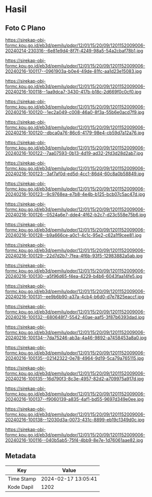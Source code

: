 # Hasil

## Foto C Plano

https://sirekap-obj-formc.kpu.go.id/eb3d/pemilu/pdpr/12/01/15/20/09/1201152009006-20240214-230316--6e81e9d4-8f7f-4249-98a5-54a2cbaf78b1.jpg

https://sirekap-obj-formc.kpu.go.id/eb3d/pemilu/pdpr/12/01/15/20/09/1201152009006-20240216-100117--0961903a-b0e4-49de-81fc-aa1d23e15083.jpg

https://sirekap-obj-formc.kpu.go.id/eb3d/pemilu/pdpr/12/01/15/20/09/1201152009006-20240216-100118--1aa9dca7-3430-417b-b18c-2d669f0c0cf0.jpg

https://sirekap-obj-formc.kpu.go.id/eb3d/pemilu/pdpr/12/01/15/20/09/1201152009006-20240216-100120--1ec2a049-c008-46a0-8f3a-55b6e0acd7f9.jpg

https://sirekap-obj-formc.kpu.go.id/eb3d/pemilu/pdpr/12/01/15/20/09/1201152009006-20240216-100120--dbca0a76-86c6-4179-98e4-cb59d7a12a76.jpg

https://sirekap-obj-formc.kpu.go.id/eb3d/pemilu/pdpr/12/01/15/20/09/1201152009006-20240216-100122--7aa07593-0b13-4d19-ad32-2fd3d28d2ab7.jpg

https://sirekap-obj-formc.kpu.go.id/eb3d/pemilu/pdpr/12/01/15/20/09/1201152009006-20240216-100123--3af7af0d-ed5d-4cc1-86d4-60c8a0b58849.jpg

https://sirekap-obj-formc.kpu.go.id/eb3d/pemilu/pdpr/12/01/15/20/09/1201152009006-20240216-100123--9c9768ea-e7b8-4e4b-b125-bcb07c5ac47d.jpg

https://sirekap-obj-formc.kpu.go.id/eb3d/pemilu/pdpr/12/01/15/20/09/1201152009006-20240216-100126--0524a6e7-dde4-4f62-b2c7-d23c558e75b6.jpg

https://sirekap-obj-formc.kpu.go.id/eb3d/pemilu/pdpr/12/01/15/20/09/1201152009006-20240216-100128--b9a666ce-a0c1-4c1c-95e2-c62a1f9cee81.jpg

https://sirekap-obj-formc.kpu.go.id/eb3d/pemilu/pdpr/12/01/15/20/09/1201152009006-20240216-100129--22d7d2b7-7fea-4f6b-93f5-12983882a5ab.jpg

https://sirekap-obj-formc.kpu.go.id/eb3d/pemilu/pdpr/12/01/15/20/09/1201152009006-20240216-100130--a5f96d65-f4ea-4229-b4b6-6043faa14fe5.jpg

https://sirekap-obj-formc.kpu.go.id/eb3d/pemilu/pdpr/12/01/15/20/09/1201152009006-20240216-100131--ee9b6b90-a37a-4cb4-b6d0-d7e7825eaccf.jpg

https://sirekap-obj-formc.kpu.go.id/eb3d/pemilu/pdpr/12/01/15/20/09/1201152009006-20240216-100132--680648f7-5542-40ae-aaf5-3f87b6393dad.jpg

https://sirekap-obj-formc.kpu.go.id/eb3d/pemilu/pdpr/12/01/15/20/09/1201152009006-20240216-100134--7da75246-ab3a-4a46-9892-a7458453a8a0.jpg

https://sirekap-obj-formc.kpu.go.id/eb3d/pemilu/pdpr/12/01/15/20/09/1201152009006-20240216-100135--02142322-0e78-4964-9d19-5ca79a765115.jpg

https://sirekap-obj-formc.kpu.go.id/eb3d/pemilu/pdpr/12/01/15/20/09/1201152009006-20240216-100135--16d790f3-8c3e-4957-82d2-a709975a917d.jpg

https://sirekap-obj-formc.kpu.go.id/eb3d/pemilu/pdpr/12/01/15/20/09/1201152009006-20240216-100137--f9060139-a835-4af1-bd55-9697d349e0ee.jpg

https://sirekap-obj-formc.kpu.go.id/eb3d/pemilu/pdpr/12/01/15/20/09/1201152009006-20240216-100138--12030d3a-0073-431c-8899-eb19c1349d0c.jpg

https://sirekap-obj-formc.kpu.go.id/eb3d/pemilu/pdpr/12/01/15/20/09/1201152009006-20240216-100116--040b5ab5-75f4-4bb9-8e7e-1d76061aae82.jpg


## Metadata

| Key        | Value               |
| ---------- | ------------------- |
| Time Stamp | 2024-02-17 13:05:41 |
| Kode Dapil | 1202                |



